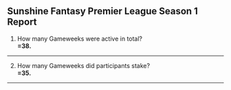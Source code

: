 ## Sunshine Fantasy Premier League Season 1 Report
1. How many Gameweeks were active in total?  
   **=38.**
---
2. How many Gameweeks did participants stake?  
   **=35.**
---
